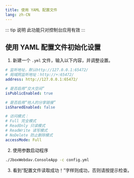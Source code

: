 ```yaml
---
title: 使用 YAML 配置文件
lang: zh-CN
---
```


::: tip 说明
此功能只对控制台应用有效
:::

## 使用 YAML 配置文件初始化设置
1. 新建一个 `.yml` 文件，输入以下内容，并调整设置。

```yaml
# 监听地址，默认http://127.0.0.1:65472/
# 局域网监听地址：http://+:65472/
address: http://127.0.0.1:65472/

# 是否启用“交大空间”
isPublicEnabled: true

# 是否启用“他人的分享链接”
isSharedEnabled: false

# 访问模式：
# Full 完全模式
# ReadOnly 只读模式
# ReadWrite 读写模式
# NoDelete 防止删除模式
accessMode: Full
```

2. 使用参数启动程序
```bash
./JboxWebdav.ConsoleApp -c config.yml
```

3. 看到“配置文件读取成功！”字样则成功，否则请按提示检查。